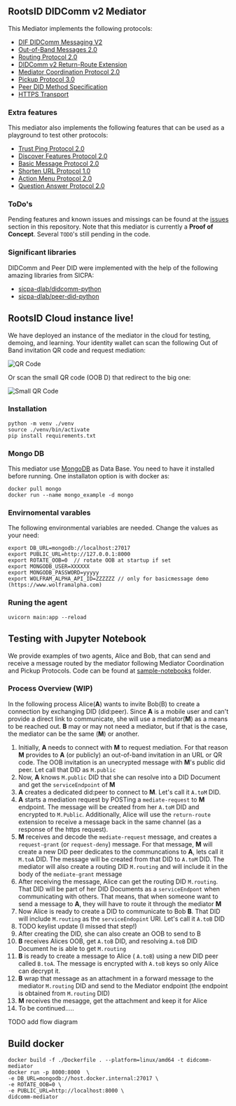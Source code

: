 ## RootsID DIDComm v2 Mediator

This Mediator implements the following protocols:

* [DIF DIDComm Messaging V2](https://identity.foundation/didcomm-messaging/spec/)
* [Out-of-Band Messages 2.0](https://identity.foundation/didcomm-messaging/spec/#out-of-band-messages)
* [Routing Protocol 2.0](https://identity.foundation/didcomm-messaging/spec/#routing-protocol-20)
* [DIDComm v2 Return-Route Extension](https://github.com/decentralized-identity/didcomm-messaging/blob/main/extensions/return_route/main.md)
* [Mediator Coordination Protocol 2.0](https://didcomm.org/mediator-coordination/2.0/)
* [Pickup Protocol 3.0](https://didcomm.org/pickup/3.0/)
* [Peer DID Method Specification](https://identity.foundation/peer-did-method-spec/)
* [HTTPS Transport](https://identity.foundation/didcomm-messaging/spec/#https)

### Extra features
This mediator also implements the following features that can be used as a playground to test other protocols:
* [Trust Ping Protocol 2.0](https://identity.foundation/didcomm-messaging/spec/#trust-ping-protocol-20)
* [Discover Features Protocol 2.0](https://identity.foundation/didcomm-messaging/spec/#discover-features-protocol-20)
* [Basic Message Protocol 2.0](https://didcomm.org/basicmessage/2.0/)
* [Shorten URL Protocol 1.0]()
* [Action Menu Protocol 2.0](https://didcomm.org/action-menu/2.0/)
* [Question Answer Protocol 2.0]()

### ToDo's
Pending features and known issues and missings can be found at the [issues]([issues](https://github.com/roots-id/didcomm-mediator/issues)) section in this repository.
Note that this mediator is currently a **Proof of Concept**. Several `TODO`'s still pending in the code.

### Significant libraries
DIDComm and Peer DID were implemented with the help of the following amazing libraries from SICPA:
* [sicpa-dlab/didcomm-python](https://github.com/sicpa-dlab/didcomm-python)
* [sicpa-dlab/peer-did-python](https://github.com/sicpa-dlab/peer-did-python)

## RootsID Cloud instance live!
We have deployed an instance of the mediator in the cloud for testing, demoing, and learning.
Your identity wallet can scan the following Out of Band invitation QR code and request mediation:

![QR Code](https://mediator.rootsid.cloud/oob_qrcode)

Or scan the small QR code (OOB D) that redirect to the big one:

![Small QR Code](https://mediator.rootsid.cloud/oob_small_qrcode)


### Installation
```
python -m venv ./venv 
source ./venv/bin/activate
pip install requirements.txt
```
### Mongo DB
This mediator use [MongoDB](https://www.mongodb.com) as Data Base. You need to have it installed before running. One installaton option is with docker as:
```
docker pull mongo
docker run --name mongo_example -d mongo
```

### Envirnomental varables
The following environmental variables are needed. Change the values as your need:
```
export DB_URL=mongodb://localhost:27017
export PUBLIC_URL=http://127.0.0.1:8000
export ROTATE_OOB=0  // rotate OOB at startup if set
export MONGODB_USER=XXXXXX
export MONGODB_PASSWORD=yyyyy
export WOLFRAM_ALPHA_API_ID=ZZZZZZ // only for basicmessage demo (https://www.wolframalpha.com)
```

### Runing the agent
```
uvicorn main:app --reload
```

## Testing with Jupyter Notebook
We provide examples of two agents, Alice and Bob, that can send and receive a message routed by the mediator following Mediator Coordination and Pickup Protocols. Code can be found at [sample-notebooks](https://github.com/roots-id/didcomm-mediator/tree/main/sample-notebooks) folder.

### Process Overview (WIP)
In the following process Alice(**A**) wants to invite Bob(B) to create a connection by exchanging DID (did:peer). Since **A** is a mobile user and can't provide a direct link to communicate, she will use a mediator(**M**) as a means to be reached out. **B** may or may not  need a mediator, but if that is the case, the mediator can be the same (**M**) or another.

1. Initially, **A** needs to connect with **M** to request mediation. For that reason **M** provides to **A** (or publicly) an out-of-band invitation in an URL or QR code. The OOB invitation is an unecrypted message with **M**'s public did peer. Let call that DID as `M.public`
2. Now, **A** knows `M.public` DID that she can resolve into a DID Document and get the `serviceEndpoint` of **M**
3. **A** creates a dedicated did:peer to connect to **M**. Let's call it `A.toM` DID.
4. **A** starts a mediation request  by POSTing a `mediate-request` to **M** endpoint. The message will be created from her `A.toM` DID and encrypted to `M.Public`. Additionally, Alice will use the `return-route` extension to receive a message back in the same channel (as a response of the https request).
5. **M** receives and decode the `mediate-request` message, and creates a `request-grant` (or `request-deny`) message. For that message, **M** will create a new DID peer dedicates to the communcations to **A**, lets call it `M.toA` DID. The message will be created from that DID to `A.toM` DID. The mediator will also create a routing DID `M.routing` and will include it in the body of the `mediate-grant` message
6. After receiving the message, Alice can get the routing DID `M.routing`. That DID will be part of her DID Documents as a `serviceEndpont` when communicating with others. That means, that when someone want to send a message to **A**, they will have to route it through the mediator **M**
7. Now Alice is ready to create a DID to communicate to Bob **B**. That DID will include `M.routing` as the `serviceEndopint` URI. Let's call it `A.toB` DID
8. TODO keylist update (I missed that step!)
9. After creating the DID, she can also create an OOB to send to B
10. **B** receives Alices OOB, get `A.toB` DID, and resolving `A.toB` DID Document he is able to get `M.routing`
11. **B** is ready to create a message to Alice ( `A.toB`) using a new DID peer called `B.toA`. The message is encrypted with `A.toB` keys so only Alice can decrypt it.
12. **B** wrap that message as an attachment in a forward message to the mediator `M.routing` DID and send to the Mediator endpoint (the endpoint is obtained from `M.routing` DID)
13. **M** receives the mesagge, get the attachment and keep it for Alice
14. To be continued.....

TODO add flow diagram

## Build docker
```
docker build -f ./Dockerfile . --platform=linux/amd64 -t didcomm-mediator
docker run -p 8000:8000  \
-e DB_URL=mongodb://host.docker.internal:27017 \
-e ROTATE_OOB=0 \
-e PUBLIC_URL=http://localhost:8000 \
didcomm-mediator
```

